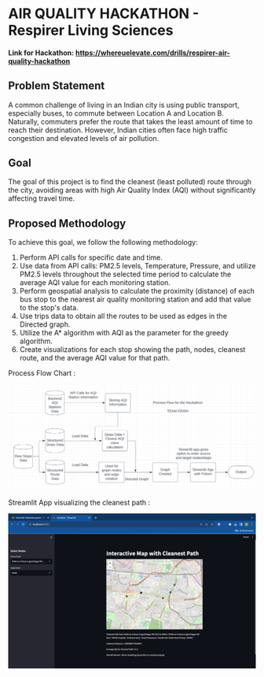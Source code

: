 # AIR QUALITY HACKATHON - Respirer Living Sciences

#### Link for Hackathon: https://whereuelevate.com/drills/respirer-air-quality-hackathon

## Problem Statement

A common challenge of living in an Indian city is using public transport, especially buses, to commute between Location A and Location B. Naturally, commuters prefer the route that takes the least amount of time to reach their destination. However, Indian cities often face high traffic congestion and elevated levels of air pollution.

## Goal

The goal of this project is to find the cleanest (least polluted) route through the city, avoiding areas with high Air Quality Index (AQI) without significantly affecting travel time.

## Proposed Methodology

To achieve this goal, we follow the following methodology:

1. Perform API calls for specific date and time.
2. Use data from API calls: PM2.5 levels, Temperature, Pressure, and utilize PM2.5 levels throughout the selected time period to calculate the average AQI value for each monitoring station.
3. Perform geospatial analysis to calculate the proximity (distance) of each bus stop to the nearest air quality monitoring station and add that value to the stop's data.
4. Use trips data to obtain all the routes to be used as edges in the Directed graph.
5. Utilize the A* algorithm with AQI as the parameter for the greedy algorithm.
6. Create visualizations for each stop showing the path, nodes, cleanest route, and the average AQI value for that path.

Process Flow Chart : 

![Process Flow](Process_Flow.png)

Streamlit App visualizing the cleanest path :

![Streamlit App with Folium Map](Streamlit_App_Screenshot.png)